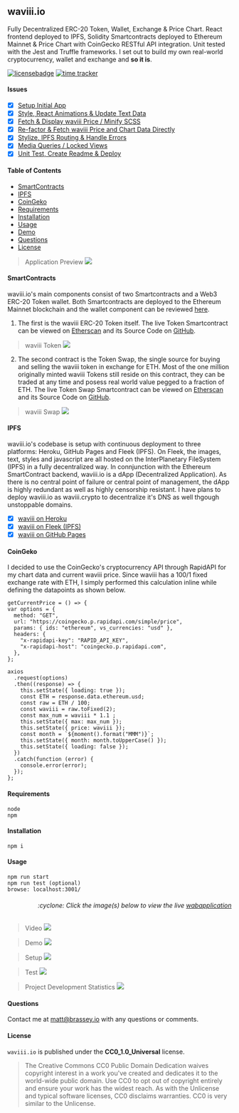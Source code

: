 ## waviii.io

Fully Decentralized ERC-20 Token, Wallet, Exchange & Price Chart. React frontend deployed to IPFS, Solidity Smartcontracts deployed to Ethereum Mainnet & Price Chart with CoinGecko RESTful API integration. Unit tested with the Jest and Truffle frameworks. I set out to build my own real-world cryptocurrency, wallet and exchange and **so it is**.

[![licensebadge](https://img.shields.io/badge/license-CC0_1.0_Universal-blue)](https://github.com/MBrassey/waviii.io/blob/main/LICENSE)
[![time tracker](https://wakatime.com/badge/github/MBrassey/waviii.io.svg)](https://wakatime.com/@532855a8-3081-4600-a53d-4262beb65d14/projects/vnkbpbfjis?start=2021-01-24&end=2021-02-02)

#### Issues

- [x] [Setup Initial App](https://github.com/MBrassey/waviii.io/issues/1)
- [x] [Style, React Animations & Update Text Data](https://github.com/MBrassey/waviii.io/issues/2)
- [x] [Fetch & Display waviii Price / Minify SCSS](https://github.com/MBrassey/waviii.io/issues/3)
- [x] [Re-factor & Fetch waviii Price and Chart Data Directly](https://github.com/MBrassey/waviii.io/issues/4)
- [x] [Stylize, IPFS Routing & Handle Errors](https://github.com/MBrassey/waviii.io/issues/5)
- [x] [Media Queries / Locked Views](https://github.com/MBrassey/waviii.io/issues/6)
- [x] [Unit Test, Create Readme & Deploy](https://github.com/MBrassey/waviii.io/issues/7)

#### Table of Contents

- [SmartContracts](#SmartContracts)
- [IPFS](#IPFS)
- [CoinGeko](#CoinGeko)
- [Requirements](#Requirements)
- [Installation](#Installation)
- [Usage](#Usage)
- [Demo](#Demo)
- [Questions](#Questions)
- [License](#License)

> Application Preview
> [<img src="src/assets/img/Preview.png">](https://waviii.io/)

#### SmartContracts

waviii.io's main components consist of two Smartcontracts and a Web3 ERC-20 Token wallet. Both Smartcontracts are deployed to the Ethereum Mainnet blockchain and the wallet component can be reviewed [here](https://github.com/MBrassey/waviii-wallet). 

1. The first is the waviii ERC-20 Token itself. The live Token Smartcontract can be viewed on [Etherscan](https://etherscan.io/token/0x9cc6754d16b98a32ec9137df6453ba84597b9965) and its Source Code on [GitHub](https://github.com/MBrassey/waviii-token).

> waviii Token
> [<img src="src/assets/img/Token.gif">](https://github.com/MBrassey/waviii-token)

2. The second contract is the Token Swap, the single source for buying and selling the waviii token in exchange for ETH. Most of the one million originally minted waviii Tokens still reside on this contract, they can be traded at any time and posess real world value pegged to a fraction of ETH. The live Token Swap Smartcontract can be viewed on [Etherscan](https://etherscan.io/address/0x38abf018ea2f8066813c376a197b6df0349d86c5) and its Source Code on [GitHub](https://github.com/MBrassey/waviii-swap).

> waviii Swap
> [<img src="src/assets/img/Swap.gif">](https://github.com/MBrassey/waviii-swap)

#### IPFS

waviii.io's codebase is setup with continuous deployment to three platforms: Heroku, GitHub Pages and Fleek (IPFS). On Fleek, the images, text, styles and javascript are all hosted on the InterPlanetary FileSystem (IPFS) in a fully decentralized way. In connjunction with the Ethereum SmartContract backend, waviii.io is a dApp (Decentralized Application). As there is no central point of failure or central point of management, the dApp is highly redundant as well as highly censorship resistant. I have plans to deploy waviii.io as waviii.crypto to decentralize it's DNS as well thgough unstoppable domains. 

- [x] [waviii on Heroku](https://waviii.herokuapp.com/)
- [x] [waviii on Fleek (IPFS)](https://waviii.on.fleek.co/)
- [x] [waviii on GitHub Pages](https://mbrassey.github.io/waviii.io/)

#### CoinGeko

I decided to use the CoinGecko's cryptocurrency API through RapidAPI for my chart data and current waviii price. Since waviii has a 100/1 fixed exchange rate with ETH, I simply performed this calculation inline while defining the datapoints as shown below.

    getCurrentPrice = () => {
    var options = {
      method: "GET",
      url: "https://coingecko.p.rapidapi.com/simple/price",
      params: { ids: "ethereum", vs_currencies: "usd" },
      headers: {
        "x-rapidapi-key": "RAPID_API_KEY",
        "x-rapidapi-host": "coingecko.p.rapidapi.com",
      },
    };

    axios
      .request(options)
      .then((response) => {
        this.setState({ loading: true });
        const ETH = response.data.ethereum.usd;
        const raw = ETH / 100;
        const waviii = raw.toFixed(2);
        const max_num = waviii * 1.1 ;
        this.setState({ max: max_num });
        this.setState({ price: waviii });
        const month = `${moment().format("MMM")}`;
        this.setState({ month: month.toUpperCase() });
        this.setState({ loading: false });
      })
      .catch(function (error) {
        console.error(error);
      });
    };

#### Requirements

    node
    npm

#### Installation

    npm i

#### Usage

    npm run start
    npm run test (optional)
    browse: localhost:3001/

<h6><p align="right">:cyclone: Click the image(s) below to view the live <a id="Demo" href="https://waviii.io/">wabapplication</a></p></h6>

> Video
> [<img src="src/assets/img/Video.png">](https://youtu.be/2kR6eHG2ve8)

> Demo
> [<img src="src/assets/img/Demo.gif">](https://waviii.io/)

> Setup
> [<img src="src/assets/img/Setup.gif">](https://waviii.io/)

> Test
> [<img src="src/assets/img/Test.gif">](https://waviii.io/)

> Project Development Statistics
> [<img src="src/assets/img/Workload.svg">](https://wakatime.com/@532855a8-3081-4600-a53d-4262beb65d14/projects/vnkbpbfjis?start=2021-01-24&end=2021-02-02)

#### Questions

Contact me at [matt@brassey.io](mailto:matt@brassey.io) with any questions or comments.

#### License

`waviii.io` is published under the **CC0_1.0_Universal** license.

> The Creative Commons CC0 Public Domain Dedication waives copyright interest in a work you've created and dedicates it to the world-wide public domain. Use CC0 to opt out of copyright entirely and ensure your work has the widest reach. As with the Unlicense and typical software licenses, CC0 disclaims warranties. CC0 is very similar to the Unlicense.
